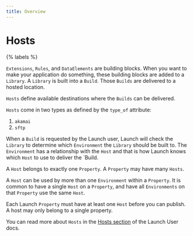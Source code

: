 ```yaml
---
title: Overview
---
```

 
# Hosts

{% labels %}

`Extensions`, `Rules`, and `DataElements` are building blocks.  When you want to make your application do something, these building blocks are added to a `Library`. A `Library` is built into a `Build`. Those `Builds` are delivered to a hosted location.

`Hosts` define available destinations where the `Builds` can be delivered.  

`Hosts` come in two types as defined by the `type_of` attribute:
1. `akamai`
1. `sftp`

When a `Build` is requested by the Launch user, Launch will check the `Library` to determine which `Environment` the `Library` should be built to.  The `Environment` has a relationship with the `Host` and that is how Launch knows which `Host` to use to deliver the `Build.

A `Host` belongs to exactly one `Property`.  A `Property` may have many `Hosts`.

A `Host` can be used by more than one `Environment` within a `Property`.  It is common to have a single `Host` on a `Property`, and have all `Environments` on that `Property` use the same `Host`.

Each Launch `Property` must have at least one `Host` before you can publish.  A host may only belong to a single property.

You can read more about `Hosts` in the [Hosts section](https://docs.adobe.com/content/help/en/launch/using/reference/publish/hosts/hosts-overview.html) of the Launch User docs.
